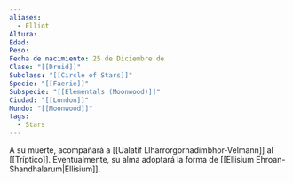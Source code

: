 ```yaml
---
aliases:
  - Elliot
Altura: 
Edad: 
Peso: 
Fecha de nacimiento: 25 de Diciembre de
Clase: "[[Druid]]"
Subclass: "[[Circle of Stars]]"
Specie: "[[Faerie]]"
Subspecie: "[[Elementals (Moonwood)]]"
Ciudad: "[[London]]"
Mundo: "[[Moonwood]]"
tags:
  - Stars
---
```

A su muerte, acompañará a [[Ualatif Llharrorgorhadimbhor-Velmann]] al [[Tríptico]]. Eventualmente, su alma adoptará la forma de [[Ellisium Ehroan-Shandhalarum|Ellisium]].